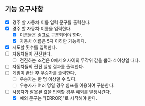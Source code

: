 ## 기능 요구사항

- [X] 경주 할 자동차 이름 입력 문구를 출력한다.
- [X] 경주 할 자동차 이름을 입력한다.
  - [X] 이름들은 쉼표로 구분되어야 한다.
  - [X] 자동차 이름은 5자 이하만 가능하다.
- [X] 시도할 횟수를 입력한다.
- [ ] 자동차들이 전진한다.
  - [ ] 전진하는 조건은 0에서 9 사이의 무작위 값을 뽑아 4 이상일 때다.
- [ ] 자동차들의 전진 실행 결과를 출력한다.
- [ ] 게임이 끝난 후 우승자를 출력한다,
  - [ ] 우승자는 한 명 이상일 수 있다.
  - [ ] 우승자가 여러 명일 경우 쉼표를 이용하여 구분한다.
- [ ] 사용자가 잘못된 값을 입력할 경우 예외를 발생시킨다.
  - [X] 예외 문구는 "[ERROR]"로 시작해야 한다.